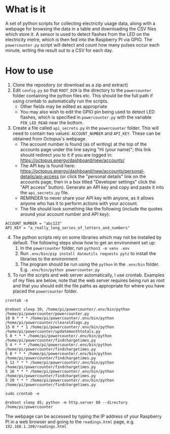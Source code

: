 # What is it
A set of python scripts for collecting electricity usage data, along with a webpage for browsing the data in a table and downloading the CSV files which store it.
A sensor is used to detect flashes from the LED on the electricity metre, which is then fed into the Raspberry PI via GPIO. The `powercounter.py` script will detect and count how many pulses occur each minute, writing the result out to a CSV for each day.

# How to use
1. Clone the repository (or download as a zip and extract)
2. Edit `config.py` so that `ROOT_DIR` is the directory to the `powercounter` folder containing the python files etc. This should be the full path if using crontab to automatically run the scripts.
    * Other fields may be edited as appropriate
    * You may also wish to edit the GPIO pin being used to detect LED flashes, which is specified in `powercounter.py` with the variable `PIN_LED_READ` near the bottom.
3. Create a file called `api_secrets.py` in the `powercounter` folder. This will need to contain two values: `ACCOUNT_NUMBER` and `API_KEY`. These can be obtained from Octopus's webpage.
    * The account number is found (as of writing) at the top of the accounts page under the line saying "Hi (your name)"; this link should redirect you to it if you are logged in: https://octopus.energy/dashboard/new/accounts/
    * The API key is found here: https://octopus.energy/dashboard/new/accounts/personal-details/api-access (or click the "personal details" link on the accounts page, then in a box titled "Developer settings" click the "API access" button). Generate an API key and copy and paste it into the `api_secrets.py` file.
    * REMINDER to never share your API key with anyone, as it allows anyone who has it to perform actions with your account.
    * The file should look something like the following (include the quotes around your account number and API key):
```
ACCOUNT_NUMBER = "abc123"
API_KEY = "a_really_long_series_of_letters_and_numbers"
```
4. The python scripts rely on some libraries which may not be installed by default. The following steps show how to get an environment set up:
    1. In the `powercounter` folder, run `python3 -m venv .env`
    2. Run `.env/bin/pip install dateutils requests pytz` to install the libraries to the environment
    3. The program should be run using the `python` in the `.env/bin` folder. E.g. `.env/bin/python powercounter.py`
5. To run the scripts and web server automatically, I use crontab. Examples of my files are below, note that the web server requires being run as root and that you should edit the file paths as appropriate for where you have placed the `powercounter` folder.

`crontab -e`
```
@reboot sleep 30; /home/pi/powercounter/.env/bin/python /home/pi/powercounter/powercounter.py
10 0 * * * /home/pi/powercounter/.env/bin/python /home/pi/powercounter/clearoldlogs.py
15 0 * * 1 /home/pi/powercounter/.env/bin/python /home/pi/powercounter/updatemonthtotals.py
5 0 * * * /home/pi/powercounter/.env/bin/python /home/pi/powercounter/findchargetimes.py
5 4 * * * /home/pi/powercounter/.env/bin/python /home/pi/powercounter/findchargetimes.py
5 8 * * * /home/pi/powercounter/.env/bin/python /home/pi/powercounter/findchargetimes.py
5 12 * * * /home/pi/powercounter/.env/bin/python /home/pi/powercounter/findchargetimes.py
5 16 * * * /home/pi/powercounter/.env/bin/python /home/pi/powercounter/findchargetimes.py
5 20 * * * /home/pi/powercounter/.env/bin/python /home/pi/powercounter/findchargetimes.py
```

`sudo crontab -e`
```
@reboot sleep 45; python -m http.server 80 --directory /home/pi/powercounter
```

The webpage can be accessed by typing the IP address of your Raspberry PI in a web browser and going to the `readings.html` page, e.g. `192.168.1.100/readings.html`

